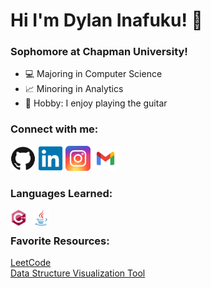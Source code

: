 # Hi I'm Dylan Inafuku! 👋 

### Sophomore at Chapman University!

- 💻 Majoring in Computer Science
- 📈 Minoring in Analytics
- 🎵 Hobby: I enjoy playing the guitar

### Connect with me:

[<img src='https://github.com/devicons/devicon/blob/master/icons/github/github-original.svg' alt='github' height='40'>](https://github.com/dinafuku)
[<img src='https://github.com/devicons/devicon/blob/master/icons/linkedin/linkedin-original.svg' alt='linkedin' height='40'>](www.linkedin.com/in/dylan-inafuku/)
[<img src='https://github.com/edent/SuperTinyIcons/blob/master/images/svg/instagram.svg' alt='instagram' height='40'>](https://www.instagram.com/dylan_inafuku)
[<img src='https://github.com/edent/SuperTinyIcons/blob/master/images/svg/gmail.svg' alt='gmail' height='40'>](mailto:dinafuku808@gmail.com)

### Languages Learned:

[<img align="left" alt="cplusplus" width="26px" src="https://github.com/devicons/devicon/blob/master/icons/cplusplus/cplusplus-original.svg" style="padding-right:10px;" />]()
[<img align="left" alt="java" width="26px" src="https://github.com/devicons/devicon/blob/master/icons/java/java-original.svg" style="padding-right:10px;" />]()

<br>

### Favorite Resources:

<a href="https://leetcode.com/" target="_blank">LeetCode</a><br>
<a href="https://www.cs.usfca.edu/~galles/visualization/Algorithms.html" target="_blank">Data Structure Visualization Tool</a>
